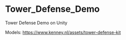 # Tower_Defense_Demo
Tower Defense Demo on Unity

Models:
https://www.kenney.nl/assets/tower-defense-kit
